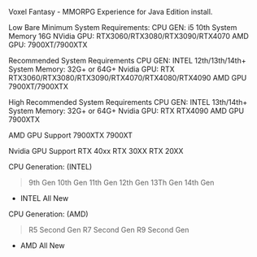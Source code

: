 Voxel Fantasy - MMORPG Experience for Java Edition install.






Low Bare Minimum System Requirements:
CPU GEN: i5 10th
System Memory 16G
NVidia GPU: RTX3060/RTX3080/RTX3090/RTX4070 
AMD GPU: 7900XT/7900XTX

Recommended System Requirements
CPU GEN: INTEL 12th/13th/14th+
System Memory: 32G+ or 64G+
Nvidia GPU: RTX RTX3060/RTX3080/RTX3090/RTX4070/RTX4080/RTX4090
AMD GPU 7900XT/7900XTX

High Recommended System Requirements
CPU GEN: INTEL 13th/14th+
System Memory: 32G+ or 64G+
Nvidia GPU: RTX RTX4090
AMD GPU 7900XTX


AMD GPU Support
7900XTX
7900XT

Nvidia GPU Support
RTX 40xx
RTX 30XX
RTX 20XX

CPU Generation: (INTEL)
>9th Gen
>10th Gen
>11th Gen
>12th Gen
>13Th Gen
>14th Gen
+ INTEL All New

CPU Generation: (AMD)
>R5 Second Gen
>R7 Second Gen
>R9 Second Gen
+ AMD All New

  
